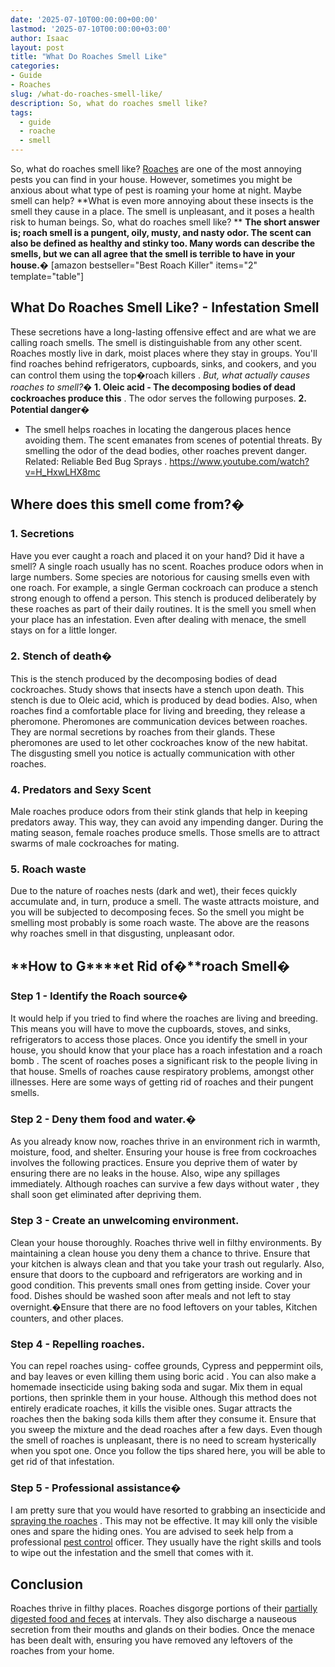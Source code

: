 ```yaml
---
date: '2025-07-10T00:00:00+00:00'
lastmod: '2025-07-10T00:00:00+03:00'
author: Isaac
layout: post
title: "What Do Roaches Smell Like"
categories:
- Guide
- Roaches
slug: /what-do-roaches-smell-like/
description: So, what do roaches smell like?
tags: 
  - guide
  - roache
  - smell
---
```

So, what do roaches smell like?
[Roaches](http://npic.orst.edu/pest/roach.html)
are one of the most annoying pests you can find in your house. However, sometimes you might be anxious about what type of pest is roaming your home at night. Maybe smell can help?
**What is even more annoying about these insects is the smell they cause in a place. The smell is unpleasant, and it poses a health risk to human beings. So, what do roaches smell like? **
**The short answer is; roach smell is a pungent, oily, musty, and nasty odor. The scent can also be defined as healthy and stinky too. Many words can describe the smells, but we can all agree that the smell is terrible to have in your house.�**
[amazon bestseller="Best Roach Killer" items="2" template="table"]
## What Do Roaches Smell Like? - Infestation Smell
These secretions have a long-lasting offensive effect and are what we are calling roach smells. The smell is distinguishable from any other scent.
Roaches mostly
live in dark, moist places
where they stay in groups. You'll find roaches behind refrigerators, cupboards, sinks, and cookers, and you can control them using the
top�roach killers
.
*But, what actually causes roaches to smell?�*
**1. Oleic acid - The decomposing bodies of dead cockroaches produce this**
. The odor serves the following purposes.
**2. Potential danger�**
- The smell helps roaches in locating the dangerous places hence avoiding them. The scent emanates from scenes of potential threats. By smelling the odor of the dead bodies, other roaches prevent danger.
Related:
Reliable Bed Bug Sprays
.
https://www.youtube.com/watch?v=H_HxwLHX8mc
## **Where does this smell come from?�**
### **1. Secretions**
Have you ever caught a roach and placed it on your hand? Did it have a smell? A single roach usually has no scent. Roaches produce odors when in large numbers.
Some species are notorious for causing smells even with one roach. For example, a single German cockroach can produce a stench strong enough to offend a person.
This stench is produced deliberately by these roaches as part of their daily routines. It is the smell you smell when your place has an infestation. Even after dealing with menace, the smell stays on for a little longer.
### **2. Stench of death�**
This is the stench produced by the decomposing bodies of dead cockroaches. Study shows that insects have a stench upon death. This stench is due to Oleic acid, which is produced by dead bodies.
Also, when roaches find a comfortable place for living and breeding, they release a pheromone. Pheromones are communication devices between roaches. They are normal secretions by roaches from their glands.
These pheromones are used to let other cockroaches know of the new habitat. The disgusting smell you notice is actually communication with other roaches.
### **4. Predators and Sexy Scent**
Male roaches produce odors from their stink glands that help in keeping predators away. This way, they can avoid any impending danger.
During the mating season, female roaches produce smells. Those smells are to attract swarms of male cockroaches for mating.
### **5. Roach waste**
Due to the nature of roaches nests (dark and wet), their feces quickly accumulate and, in turn, produce a smell. The waste attracts moisture, and you will be subjected to decomposing feces.
So the smell you might be smelling most probably is some roach waste. The above are the reasons why roaches smell in that disgusting, unpleasant odor.
## **How to G****et Rid of�****roach Smell�**
### **Step 1 - Identify the Roach source�**
It would help if you tried to find where the roaches are living and breeding. This means you will have to move the cupboards, stoves, and sinks, refrigerators to access those places.
Once you identify the smell in your house, you should know that your place has a roach infestation and a
roach bomb
. The scent of roaches poses a significant risk to the people living in that house.
Smells of roaches cause respiratory problems, amongst other illnesses. Here are some ways of getting
rid of roaches
and their pungent smells.
### **Step 2 - Deny them food and water.�**
As you already know now, roaches thrive in an environment rich in warmth, moisture, food, and shelter. Ensuring your house is
free from cockroaches
involves the following practices.
Ensure you deprive them of water by ensuring there are no leaks in the house. Also, wipe any spillages immediately. Although roaches can
survive a few days without water
, they shall soon get eliminated after depriving them.
### **Step 3 - Create an unwelcoming environment.**
Clean your house thoroughly. Roaches thrive well in filthy environments. By maintaining a clean house you deny them a chance to thrive. Ensure that your kitchen is always clean and that you take your trash out regularly.
Also, ensure that doors to the cupboard and refrigerators are working and in good condition. This prevents small ones from getting inside.
Cover your food. Dishes should be washed soon after meals and not left to stay overnight.�Ensure that there are no food leftovers on your tables, Kitchen counters, and other places.
### **Step 4 - Repelling roaches.**
You can repel roaches using- coffee grounds, Cypress and peppermint oils, and bay leaves or even killing them using
boric acid
.
You can also make a homemade insecticide using
baking soda
and sugar. Mix them in equal portions, then sprinkle them in your house. Although this method does not entirely eradicate roaches, it kills the visible ones.
Sugar attracts the roaches then the
baking soda kills
them after they consume it. Ensure that you sweep the mixture and the dead roaches after a few days.
Even though the smell of roaches is unpleasant, there is no need to scream hysterically when you spot one. Once you follow the
tips shared
here, you will be able to get rid of that infestation.
### **Step 5 - Professional assistance�**
I am pretty sure that you would have resorted to grabbing an insecticide and
[spraying the roaches](https://pestpolicy.com/raid-ant-roach-killer-insecticide-spray-review/)
. This may not be effective. It may kill only the visible ones and spare the hiding ones.
You are advised to seek help from a professional
[pest control](https://pestpolicy.com/flying-ants-vs-termites/)
officer. They usually have the right skills and tools to wipe out the infestation and the smell that comes with it.
## Conclusion
Roaches thrive in filthy places. Roaches disgorge portions of their
[partially digested food and feces](https://pestpolicy.com/what-does-roach-poop-look-like/)
at intervals.
They also discharge a nauseous secretion from their mouths and glands on their bodies.
Once the menace has been dealt with, ensuring you have removed any leftovers of the roaches from your home.
